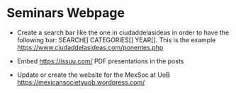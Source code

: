 

# Seminars Webpage

* Create a search bar like the one in ciudaddelasideas in order to have the following
bar: SEARCH[]  CATEGORIES[] YEAR[]. This is the example https://www.ciudaddelasideas.com/ponentes.php

* Embed https://issuu.com/ PDF presentations in the posts

* Update or create  the website for the MexSoc at UoB https://mexicansocietyuob.wordpress.com/

